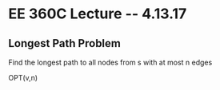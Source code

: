 # EE 360C Lecture -- 4.13.17

## Longest Path Problem

Find the longest path to all nodes from s with at most n edges

OPT(v,n)


